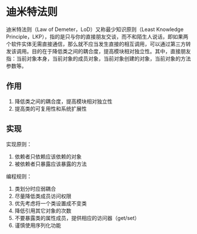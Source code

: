 # 迪米特法则
迪米特法则（Law of Demeter，LoD）又称最少知识原则（Least Knowledge Principle，LKP），指的是只与你的直接朋友交谈，而不和陌生人说话，即如果两个软件实体无需直接通信，那么就不应当发生直接的相互调用，可以通过第三方转发该调用。目的在于降低类之间的耦合度，提高模块相对独立性。其中，直接朋友指：当前对象本身，当前对象的成员对象，当前对象创建的对象，当前对象的方法参数等。

## 作用
1. 降低类之间的耦合度，提高模块相对独立性
2. 提高类的可复用性和系统扩展性

## 实现
实现原则：
1. 依赖者只依赖应该依赖的对象
2. 被依赖者只暴露应该暴露的方法

编程规则：
1. 类划分时应弱耦合
2. 尽量降低类成员访问权限
3. 优先考虑将一个类设置成不变类
4. 降低引用其它对象的次数
5. 不要暴露类的属性成员，提供相应的访问器（get/set）
6. 谨慎使用序列化功能